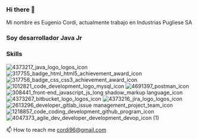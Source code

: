 ### Hi there 👋
Mi nombre es Eugenio Cordi, actualmente trabajo en Industrias Pugliese SA
### Soy desarrollador Java Jr

### Skills

![4373217_java_logo_logos_icon](https://user-images.githubusercontent.com/36177129/131095381-1e145005-3827-467b-a491-86d55d853d81.png)
![317755_badge_html_html5_achievement_award_icon](https://user-images.githubusercontent.com/36177129/131095672-7d74e531-e155-4c46-a1e2-2f29cdefdc9e.png)
![317756_badge_css_css3_achievement_award_icon](https://user-images.githubusercontent.com/36177129/131095752-24e4bd23-41f7-4a95-90d1-8f4fe9cb9ecf.png)
![1012821_code_development_logo_mysql_icon](https://user-images.githubusercontent.com/36177129/131095999-caf78a2d-d9ee-4959-87e0-64ea05062788.png)
![4691397_postman_icon](https://user-images.githubusercontent.com/36177129/131096255-b1e10a05-0eb3-4ccc-ac5a-d794668905a3.png)
![308441_front-end_javascript_js_long shadow_markup language_icon](https://user-images.githubusercontent.com/36177129/131096367-a94c8307-06ab-49a6-8fe7-9649cf1caced.png)
![4373267_bitbucket_logo_logos_icon](https://user-images.githubusercontent.com/36177129/131097048-d4eee6e5-c160-4209-ac94-65378fbd423a.png)
![4373216_jira_logo_logos_icon](https://user-images.githubusercontent.com/36177129/131097156-0a403695-710a-4fbf-8fb8-deb44507f7c6.png)
![2613296_developer_gitlab_issue management_project_team_icon](https://user-images.githubusercontent.com/36177129/131097453-d688240b-dc77-4e70-b572-ed8b33b7f56d.png)
![1218857_code_coding_development_github_program_icon](https://user-images.githubusercontent.com/36177129/131097635-a3962cda-b518-403b-9e2d-f2e61e18380a.png)
![4047373_agile_dev_developer_development_devop_icon (1)](https://user-images.githubusercontent.com/36177129/131097497-d13eb89f-b4a2-4f73-ab94-8e5321336e25.png)

📫 How to reach me cordi96@gmail.com
